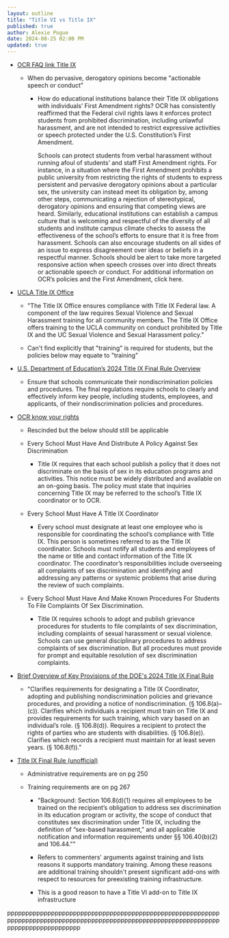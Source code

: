 ```yaml
---
layout: outline
title: "Title VI vs Title IX"
published: true
author: Alexie Pogue
date: 2024-08-25 02:00 PM
updated: true
---
```


- [OCR FAQ link Title IX](https://www2.ed.gov/about/offices/list/ocr/frontpage/faq/sex.html)

	- When do pervasive, derogatory opinions become "actionable speech or conduct"

		- How do educational institutions balance their Title IX obligations with individuals’ First Amendment rights?
OCR has consistently reaffirmed that the Federal civil rights laws it enforces protect students from prohibited discrimination, including unlawful harassment, and are not intended to restrict expressive activities or speech protected under the U.S. Constitution’s First Amendment.

			Schools can protect students from verbal harassment without running afoul of students’ and staff First Amendment rights. For instance, in a situation where the First Amendment prohibits a public university from restricting the rights of students to express persistent and pervasive derogatory opinions about a particular sex, the university can instead meet its obligation by, among other steps, communicating a rejection of stereotypical, derogatory opinions and ensuring that competing views are heard. Similarly, educational institutions can establish a campus culture that is welcoming and respectful of the diversity of all students and institute campus climate checks to assess the effectiveness of the school’s efforts to ensure that it is free from harassment. Schools can also encourage students on all sides of an issue to express disagreement over ideas or beliefs in a respectful manner. Schools should be alert to take more targeted responsive action when speech crosses over into direct threats or actionable speech or conduct. For additional information on OCR’s policies and the First Amendment, click here.



- [UCLA Title IX Office](https://equity.ucla.edu/education/mandatory-trainings/t9-sexual-violence-sexual-harassment-training/)

	- "The Title IX Office ensures compliance with Title IX Federal law. A component of the law requires Sexual Violence and Sexual Harassment training for all community members. The Title IX Office offers training to the UCLA community on conduct prohibited by Title IX and the UC Sexual Violence and Sexual Harassment policy."

	- Can't find explicitly that "training" is required for students, but the policies below may equate to "training"


- [U.S. Department of Education’s 2024 Title IX Final Rule Overview](https://www2.ed.gov/about/offices/list/ocr/docs/t9-final-rule-factsheet.pdf)
	
	- Ensure that schools communicate their nondiscrimination policies and procedures.
	The final regulations require schools to clearly and effectively inform key people, including
	students, employees, and applicants, of their nondiscrimination policies and procedures. 



- [OCR know your rights](https://www2.ed.gov/about/offices/list/ocr/docs/title-ix-rights-201104.html)

	- Rescinded but the below should still be applicable


	- Every School Must Have And Distribute A Policy Against Sex Discrimination

		- Title IX requires that each school publish a policy that it does not discriminate on the basis of sex in its education programs and activities.  This notice must be widely distributed and available on an on-going basis.
		The policy must state that inquiries concerning Title IX may be referred to the school’s Title IX coordinator or to OCR.

	- Every School Must Have A Title IX Coordinator

		- Every school must designate at least one employee who is responsible for coordinating the school’s compliance with Title IX.  This person is sometimes referred to as the Title IX coordinator.  Schools must notify all students and employees of the name or title and contact information of the Title IX coordinator.
		The coordinator’s responsibilities include overseeing all complaints of sex discrimination and identifying and addressing any patterns or systemic problems that arise during the review of such complaints.


	- Every School Must Have And Make Known Procedures For Students To File Complaints Of Sex Discrimination.

		- Title IX requires schools to adopt and publish grievance procedures for students to file complaints of sex discrimination, including complaints of sexual harassment or sexual violence.  Schools can use general disciplinary procedures to address complaints of sex discrimination.  But all procedures must provide for prompt and equitable resolution of sex discrimination complaints.


- [Brief Overview of Key Provisions of the DOE's 2024 Title IX Final Rule](https://www2.ed.gov/about/offices/list/ocr/docs/t9-final-rule-summary.pdf)

	- "Clarifies requirements for designating a Title IX Coordinator, adopting and publishing nondiscrimination policies and
grievance procedures, and providing a notice of nondiscrimination. (§ 106.8(a)–(c)). Clarifies which individuals a
recipient must train on Title IX and provides requirements for such training, which vary based on an individual’s role.
(§ 106.8(d)). Requires a recipient to protect the rights of parties who are students with disabilities. (§ 106.8(e)).
Clarifies which records a recipient must maintain for at least seven years. (§ 106.8(f))."

- [Title IX Final Rule (unofficial)](https://www2.ed.gov/about/offices/list/ocr/docs/t9-unofficial-final-rule-2024.pdf)

	- Administrative requirements are on pg 250

	- Training requirements are on pg 267

		- "Background: Section 106.8(d)(1) requires all employees to be trained on the recipient’s
	obligation to address sex discrimination in its education program or activity, the scope of
	conduct that constitutes sex discrimination under Title IX, including the definition of “sex-based
	harassment,” and all applicable notification and information requirements under §§ 106.40(b)(2)
	and 106.44.""

		- Refers to commenters' arguments against training and lists reasons it supports mandatory training. Among these reasons are additional training shouldn't present significant add-ons with respect to resources for preexisting training infrastructure. 

		- This is a good reason to have a Title VI add-on to Title IX infrastructure 





pppppppppppppppppppppppppppppppppppppppppppppppppppppppppppppppppppppppppppppppppppppppppppppppppppppppppppppppppppppppppppppppppppppppp